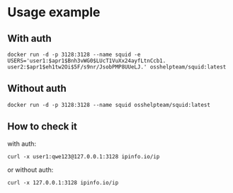# Usage example

## With auth

```
docker run -d -p 3128:3128 --name squid -e USERS='user1:$apr1$Bnh3vWG0$LUcT1VuXx24ayfLtnCcb1. user2:$apr1$eh1tw2Oi$5F/s9nr/JsobPMP8UUeLJ.' osshelpteam/squid:latest
```

## Without auth

```
docker run -d -p 3128:3128 --name squid osshelpteam/squid:latest
```

## How to check it

with auth:

```
curl -x user1:qwe123@127.0.0.1:3128 ipinfo.io/ip
```

or without auth:

```
curl -x 127.0.0.1:3128 ipinfo.io/ip
```

